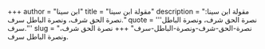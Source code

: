 +++
author = "ابن سينا"
title = "مقولة ابن سينا"
description = "مقولة ابن سينا: نصرة الحق شرف، ونصرة الباطل سرف."
quote = '''نصرة الحق شرف، ونصرة الباطل سرف.''' 
slug = "نصرة-الحق-شرف-ونصرة-الباطل-سرف"
+++
نصرة الحق شرف، ونصرة الباطل سرف.
